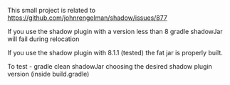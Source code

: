 This small project is related to https://github.com/johnrengelman/shadow/issues/877

If you use the shadow plugin with a version less than 8 gradle shadowJar  will fail during relocation

If you use the shadow plugin with 8.1.1 (tested) the fat jar is properly built.

To test - gradle clean shadowJar choosing the desired shadow plugin version (inside build.gradle) 